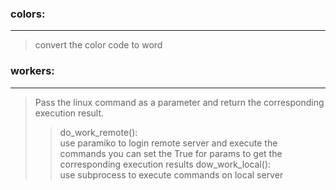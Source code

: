 ### colors:  
-----
>convert the color code to word
                                                                                     
### workers:  
-----
>Pass the linux command as a parameter and return the corresponding execution result.       
>>do_work_remote():                                                                          
>>use paramiko to login remote server and execute the commands
>>you can set the True for params to get the corresponding execution results
>>dow_work_local():                                                                          
>>use subprocess to execute commands on local server                                      

